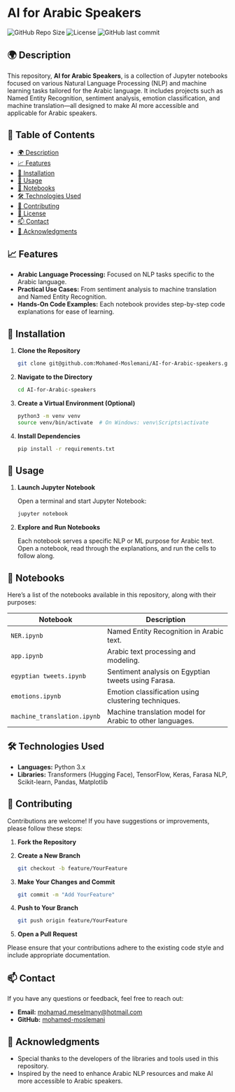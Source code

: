 
# AI for Arabic Speakers

![GitHub Repo Size](https://img.shields.io/github/repo-size/mohamed-moslemani/AI-for-Arabic-speakers)
![License](https://img.shields.io/github/license/mohamed-moslemani/AI-for-Arabic-speakers)
![GitHub last commit](https://img.shields.io/github/last-commit/mohamed-moslemani/AI-for-Arabic-speakers)

## 🌍 Description

This repository, **AI for Arabic Speakers**, is a collection of Jupyter notebooks focused on various Natural Language Processing (NLP) and machine learning tasks tailored for the Arabic language. It includes projects such as Named Entity Recognition, sentiment analysis, emotion classification, and machine translation—all designed to make AI more accessible and applicable for Arabic speakers.

## 📑 Table of Contents

- [🌍 Description](#-description)
- [📈 Features](#-features)
- [🔧 Installation](#-installation)
- [🚀 Usage](#-usage)
- [📓 Notebooks](#-notebooks)
- [🛠️ Technologies Used](#️-technologies-used)
- [🤝 Contributing](#-contributing)
- [📄 License](#-license)
- [📫 Contact](#-contact)
- [🙏 Acknowledgments](#-acknowledgments)

## 📈 Features

- **Arabic Language Processing:** Focused on NLP tasks specific to the Arabic language.
- **Practical Use Cases:** From sentiment analysis to machine translation and Named Entity Recognition.
- **Hands-On Code Examples:** Each notebook provides step-by-step code explanations for ease of learning.

## 🔧 Installation

1. **Clone the Repository**

   ```bash
   git clone git@github.com:Mohamed-Moslemani/AI-for-Arabic-speakers.git
   ```

2. **Navigate to the Directory**

   ```bash
   cd AI-for-Arabic-speakers
   ```

3. **Create a Virtual Environment (Optional)**

   ```bash
   python3 -m venv venv
   source venv/bin/activate  # On Windows: venv\Scripts\activate
   ```

4. **Install Dependencies**

   ```bash
   pip install -r requirements.txt
   ```

## 🚀 Usage

1. **Launch Jupyter Notebook**

   Open a terminal and start Jupyter Notebook:

   ```bash
   jupyter notebook
   ```

2. **Explore and Run Notebooks**

   Each notebook serves a specific NLP or ML purpose for Arabic text. Open a notebook, read through the explanations, and run the cells to follow along.

## 📓 Notebooks

Here’s a list of the notebooks available in this repository, along with their purposes:

| Notebook                     | Description                                              |
|------------------------------|----------------------------------------------------------|
| `NER.ipynb`                  | Named Entity Recognition in Arabic text.                 |
| `app.ipynb`                  | Arabic text processing and modeling.                     |
| `egyptian tweets.ipynb`      | Sentiment analysis on Egyptian tweets using Farasa.      |
| `emotions.ipynb`             | Emotion classification using clustering techniques.      |
| `machine_translation.ipynb`  | Machine translation model for Arabic to other languages. |

## 🛠️ Technologies Used

- **Languages:** Python 3.x
- **Libraries:** Transformers (Hugging Face), TensorFlow, Keras, Farasa NLP, Scikit-learn, Pandas, Matplotlib

## 🤝 Contributing

Contributions are welcome! If you have suggestions or improvements, please follow these steps:

1. **Fork the Repository**
2. **Create a New Branch**

   ```bash
   git checkout -b feature/YourFeature
   ```

3. **Make Your Changes and Commit**

   ```bash
   git commit -m "Add YourFeature"
   ```

4. **Push to Your Branch**

   ```bash
   git push origin feature/YourFeature
   ```

5. **Open a Pull Request**

Please ensure that your contributions adhere to the existing code style and include appropriate documentation.

## 📫 Contact

If you have any questions or feedback, feel free to reach out:

- **Email:** [mohamad.meselmany@hotmail.com](mailto:mohamad.meselmany@hotmail.com)
- **GitHub:** [mohamed-moslemani](https://github.com/mohamed-moslemani)

## 🙏 Acknowledgments

- Special thanks to the developers of the libraries and tools used in this repository.
- Inspired by the need to enhance Arabic NLP resources and make AI more accessible to Arabic speakers.
